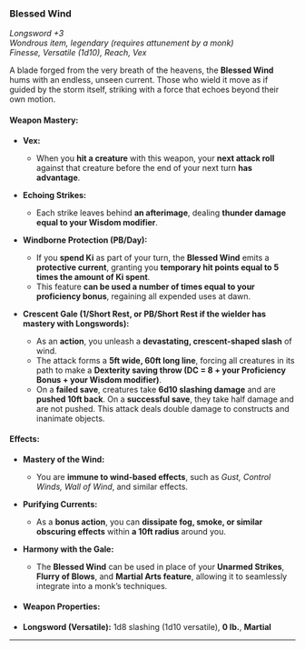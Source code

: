 ### **Blessed Wind**  

*Longsword +3*  
*Wondrous item, legendary (requires attunement by a monk)*  
*Finesse, Versatile (1d10), Reach, Vex*  

A blade forged from the very breath of the heavens, the **Blessed Wind** hums with an endless, unseen current. Those who wield it move as if guided by the storm itself, striking with a force that echoes beyond their own motion.  

#### **Weapon Mastery:**  

- **Vex:**  
  - When you **hit a creature** with this weapon, your **next attack roll** against that creature before the end of your next turn **has advantage**.  

- **Echoing Strikes:**  
  - Each strike leaves behind **an afterimage**, dealing **thunder damage equal to your Wisdom modifier**.  

- **Windborne Protection (PB/Day):**  
  - If you **spend Ki** as part of your turn, the **Blessed Wind** emits a **protective current**, granting you **temporary hit points equal to 5 times the amount of Ki spent**.  
  - This feature **can be used a number of times equal to your proficiency bonus**, regaining all expended uses at dawn.  

- **Crescent Gale (1/Short Rest, or PB/Short Rest if the wielder has mastery with Longswords):**  
  - As an **action**, you unleash a **devastating, crescent-shaped slash** of wind.  
  - The attack forms a **5ft wide, 60ft long line**, forcing all creatures in its path to make a **Dexterity saving throw (DC = 8 + your Proficiency Bonus + your Wisdom modifier)**.  
  - On a **failed save**, creatures take **6d10 slashing damage** and are **pushed 10ft back**. On a **successful save**, they take half damage and are not pushed. This attack deals double damage to constructs and inanimate objects.

#### **Effects:**  

- **Mastery of the Wind:**  
  - You are **immune to wind-based effects**, such as *Gust, Control Winds, Wall of Wind*, and similar effects.  

- **Purifying Currents:**  
  - As a **bonus action**, you can **dissipate fog, smoke, or similar obscuring effects** within **a 10ft radius** around you.  

- **Harmony with the Gale:**  
  - The **Blessed Wind** can be used in place of your **Unarmed Strikes**, **Flurry of Blows**, and **Martial Arts feature**, allowing it to seamlessly integrate into a monk’s techniques.  
  
- #### **Weapon Properties:**  

- **Longsword (Versatile):** 1d8 slashing (1d10 versatile), **0 lb.**, **Martial**  
  
---

